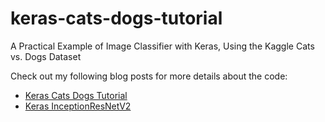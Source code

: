 # keras-cats-dogs-tutorial

A Practical Example of Image Classifier with Keras, Using the Kaggle Cats vs. Dogs Dataset

Check out my following blog posts for more details about the code:

* [Keras Cats Dogs Tutorial](https://jkjung-avt.github.io/keras-tutorial/)
* [Keras InceptionResNetV2](https://jkjung-avt.github.io/keras-inceptionresnetv2/)
